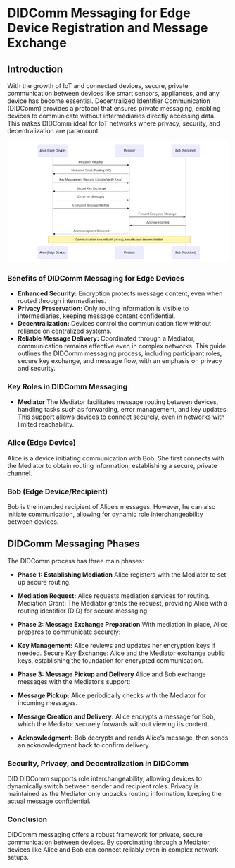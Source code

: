 # DIDComm Messaging for Edge Device Registration and Message Exchange
## Introduction
With the growth of IoT and connected devices, secure, private communication between devices like smart sensors, appliances, and any device has become essential. Decentralized Identifier Communication (DIDComm) provides a protocol that ensures private messaging, enabling devices to communicate without intermediaries directly accessing data. This makes DIDComm ideal for IoT networks where privacy, security, and decentralization are paramount.


![sample cloud services](basic-flow.png)

### Benefits of DIDComm Messaging for Edge Devices
* **Enhanced Security:** Encryption protects message content, even when routed through intermediaries.
* **Privacy Preservation:** Only routing information is visible to intermediaries, keeping message content confidential.
* **Decentralization:** Devices control the communication flow without reliance on centralized systems.
* **Reliable Message Delivery:** Coordinated through a Mediator, communication remains effective even in complex networks.
This guide outlines the DIDComm messaging process, including participant roles, secure key exchange, and message flow, with an emphasis on privacy and security.

### Key Roles in DIDComm Messaging
 * **Mediator**
The Mediator facilitates message routing between devices, handling tasks such as forwarding, error management, and key updates. This support allows devices to connect securely, even in networks with limited reachability.

### Alice (Edge Device)
Alice is a device initiating communication with Bob. She first connects with the Mediator to obtain routing information, establishing a secure, private channel.

### Bob (Edge Device/Recipient)
Bob is the intended recipient of Alice’s messages. However, he can also initiate communication, allowing for dynamic role interchangeability between devices.

## DIDComm Messaging Phases
The DIDComm process has three main phases:

* **Phase 1: Establishing Mediation**
Alice registers with the Mediator to set up secure routing.

* **Mediation Request:** Alice requests mediation services for routing.
Mediation Grant: The Mediator grants the request, providing Alice with a routing identifier (DID) for secure messaging.
* **Phase 2: Message Exchange Preparation**
With mediation in place, Alice prepares to communicate securely:

* **Key Management:** Alice reviews and updates her encryption keys if needed.
Secure Key Exchange: Alice and the Mediator exchange public keys, establishing the foundation for encrypted communication.
* **Phase 3: Message Pickup and Delivery**
Alice and Bob exchange messages with the Mediator’s support:

 * **Message Pickup:** Alice periodically checks with the Mediator for incoming messages.
* **Message Creation and Delivery:** Alice encrypts a message for Bob, which the Mediator securely forwards without viewing its content.
* **Acknowledgment:** Bob decrypts and reads Alice’s message, then sends an acknowledgment back to confirm delivery.
### Security, Privacy, and Decentralization in DIDComm
DID
DIDComm supports role interchangeability, allowing devices to dynamically switch between sender and recipient roles. Privacy is maintained as the Mediator only unpacks routing information, keeping the actual message confidential.

### Conclusion
DIDComm messaging offers a robust framework for private, secure communication between devices. By coordinating through a Mediator, devices like Alice and Bob can connect reliably even in complex network setups.